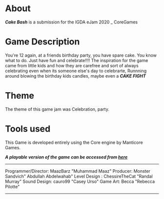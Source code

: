 
# About #

***Cake Bash*** is a submission for the IGDA eJam 2020 _ CoreGames

# Game Description #

You're 12 again, at a friends birthday party, you have spare cake. You know what to do. Just have fun and celebrate!!!!
The inspiration for the game came from little kids and how they are carefree and sort of always celebrating even when its someone else's day to celebrarte, Runnning around blowing the birthday kids candles, maybe even a ***CAKE FIGHT***

# Theme #

The theme of this game jam was Celebration, party.

# Tools used #

This Game is developed entirely using the Core engine by Manticore Games.


***A playable version of the game can be accessed from [here](https://www.coregames.com/games/3ce0d6/cake-bash/ "Cake Bash")***

- - - -

Programmer/Director: MaazBarz "Muhammad Maaz"  Producer:  Monster Sandvich" Abdullah Abdelwahab"  Level Design : ChessireTheCat "Randal Murray"  Sound Design:  cauro99 "Casey Urso"  Game Art: Becca "Rebecca Pilotte"

- - - -
